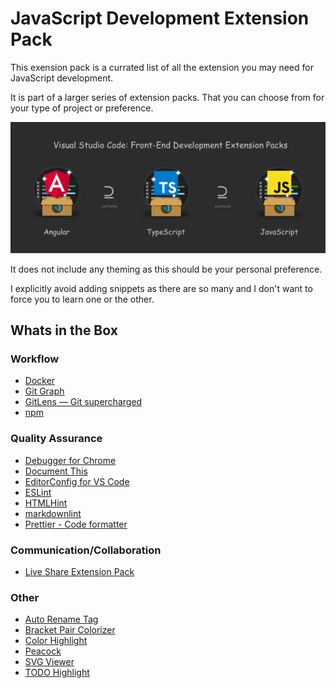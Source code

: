 # JavaScript Development Extension Pack

This exension pack is a currated list of all the extension you may need for JavaScript development.

It is part of a larger series of extension packs. That you can choose from for your type of project or preference.

![](https://raw.githubusercontent.com/markusfalk/vscode-javascript-extension-pack/development/javascript-development-extension-pack/vscode-front-end-development-extension-packs.png?raw=true)


It does not include any theming as this should be your personal preference.

I explicitly avoid adding snippets as there are so many and I don't want to force you to learn one or the other.

## Whats in the Box

### Workflow

* [Docker](https://marketplace.visualstudio.com/items?itemName=ms-azuretools.vscode-docker)
* [Git Graph](https://marketplace.visualstudio.com/items?itemName=mhutchie.git-graph)
* [GitLens — Git supercharged](https://marketplace.visualstudio.com/items?itemName=eamodio.gitlens)
* [npm](https://marketplace.visualstudio.com/items?itemName=eg2.vscode-npm-script)

### Quality Assurance

* [Debugger for Chrome](https://marketplace.visualstudio.com/items?itemName=msjsdiag.debugger-for-chrome)
* [Document This](https://marketplace.visualstudio.com/items?itemName=joelday.docthis)
* [EditorConfig for VS Code](https://marketplace.visualstudio.com/items?itemName=editorconfig.editorconfig)
* [ESLint](https://marketplace.visualstudio.com/items?itemName=dbaeumer.vscode-eslint)
* [HTMLHint](https://marketplace.visualstudio.com/items?itemName=mkaufman.htmlhint)
* [markdownlint](https://marketplace.visualstudio.com/items?itemName=davidanson.vscode-markdownlint)
* [Prettier - Code formatter](https://marketplace.visualstudio.com/items?itemName=esbenp.prettier-vscode)

### Communication/Collaboration

* [Live Share Extension Pack](https://marketplace.visualstudio.com/items?itemName=ms-vsliveshare.vsliveshare-pack)

### Other

* [Auto Rename Tag](https://marketplace.visualstudio.com/items?itemName=formulahendry.auto-rename-tag)
* [Bracket Pair Colorizer](https://marketplace.visualstudio.com/items?itemName=coenraads.bracket-pair-colorizer)
* [Color Highlight](https://marketplace.visualstudio.com/items?itemName=naumovs.color-highlight)
* [Peacock](https://marketplace.visualstudio.com/items?itemName=johnpapa.vscode-peacock)
* [SVG Viewer](https://marketplace.visualstudio.com/items?itemName=cssho.vscode-svgviewer)
* [TODO Highlight](https://marketplace.visualstudio.com/items?itemName=wayou.vscode-todo-highlight)
